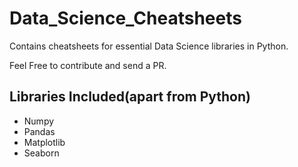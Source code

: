 # Data_Science_Cheatsheets
Contains cheatsheets for essential Data Science libraries in Python.

Feel Free to contribute and send a PR.

##  Libraries Included(apart from Python)
* Numpy
* Pandas
* Matplotlib
* Seaborn

